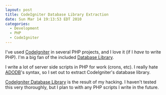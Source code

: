 ```yaml
---
layout: post
title: CodeIgniter Database Library Extraction
date: Sun Mar 14 19:13:53 EDT 2010
categories:
  - Development
  - PHP
  - CodeIgniter
---
```

I've used [CodeIgniter](http://codeigniter.com/) in several PHP projects, and
I love it (if I _have_ to write PHP). I'm a big fan of the included
[Database Library](http://codeigniter.com/user_guide/database/index.html).

I write a lot of server side scripts in PHP for work (crons, etc). I really
hate [ADODB](http://adodb.sourceforge.net/)'s syntax, so I set out to extract
CodeIgniter's database library.

[CodeIgniter Database Library](http://github.com/itspriddle/codeigniter-database-library/)
is the result of my hacking. I haven't tested this very thoroughly, but I plan
to with any PHP scripts I write in the future.
